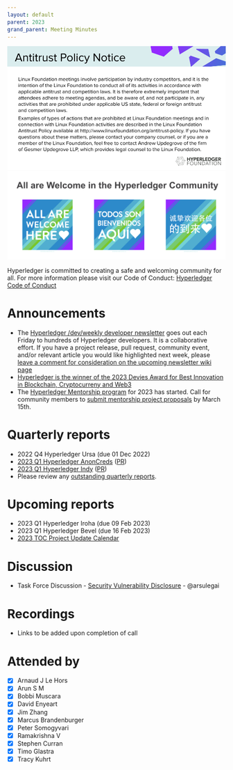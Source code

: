 ```yaml
---
layout: default
parent: 2023
grand_parent: Meeting Minutes
---
```

![Antitrust Policy Notice](../images/antitrust-policy-notice.png "Antitrust Policy Notice")
![All are Welcome in the Hyperledger Community](../images/all-are-welcome.png "All are Welcome in the Hyperledger Community")

Hyperledger is committed to creating a safe and welcoming community for all. For more information please visit our Code of Conduct: [Hyperledger Code of Conduct](https://toc.hyperledger.org/governing-documents/code-of-conduct.html)

# Announcements
* The [Hyperledger /dev/weekly developer newsletter](https://wiki.hyperledger.org/pages/viewpage.action?pageId=39618905) goes out each Friday to hundreds of Hyperledger developers. It is a collaborative effort. If you have a project release, pull request, community event, and/or relevant article you would like highlighted next week, please [leave a comment for consideration on the upcoming newsletter wiki page](https://wiki.hyperledger.org/display/DR/2021)
* [Hyperledger is the winner of the 2023 Devies Award for Best Innovation in Blockchain, Cryptocurreny and Web3](https://www.developerweek.com/awards/)
* The [Hyperledger Mentorship program](https://wiki.hyperledger.org/display/INTERN/Hyperledger+Mentorship+Program) for 2023 has started. Call for community members to [submit mentorship project proposals](https://wiki.hyperledger.org/display/INTERN/Mentorship+Projects) by March 15th.

# Quarterly reports
* 2022 Q4 Hyperledger Ursa (due 01 Dec 2022)
* [2023 Q1 Hyperledger AnonCreds](https://github.com/swcurran/toc/blob/2023-q1-anoncreds/project-reports/2023/2023-Q1-Hyperledger-AnonCreds.md) ([PR](https://github.com/hyperledger/toc/pull/64))
* [2023 Q1 Hyperledger Indy](https://github.com/swcurran/toc/blob/2023-q1-indy/project-reports/2023/2023-Q1-Hyperledger-Indy.md) ([PR](https://github.com/hyperledger/toc/pull/58))
* Please review any [outstanding quarterly reports](https://github.com/hyperledger/toc/pulls?q=is%3Apr+is%3Aopen+label%3Aquarterly-report+user-review-requested%3A%40me).

# Upcoming reports
* 2023 Q1 Hyperledger Iroha (due 09 Feb 2023)
* 2023 Q1 Hyperledger Bevel (due 16 Feb 2023)
* [2023 TOC Project Update Calendar](https://wiki.hyperledger.org/display/TSC/2023+TOC+Project+Update+Calendar)

# Discussion
* Task Force Discussion - [Security Vulnerability Disclosure](https://github.com/hyperledger/toc/issues/48) - @arsulegai

# Recordings
* Links to be added upon completion of call

# Attended by
* [x] Arnaud J Le Hors
* [x] Arun S M
* [x] Bobbi Muscara
* [x] David Enyeart
* [x] Jim Zhang
* [x] Marcus Brandenburger 
* [x] Peter Somogyvari
* [x] Ramakrishna V 
* [x] Stephen Curran 
* [x] Timo Glastra
* [x] Tracy Kuhrt
